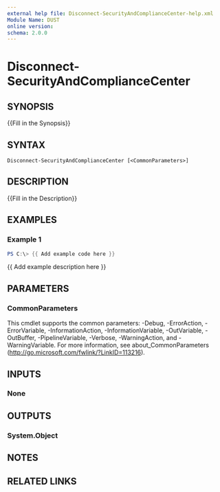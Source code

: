 ```yaml
---
external help file: Disconnect-SecurityAndComplianceCenter-help.xml
Module Name: DUST
online version:
schema: 2.0.0
---
```


# Disconnect-SecurityAndComplianceCenter

## SYNOPSIS
{{Fill in the Synopsis}}

## SYNTAX

```
Disconnect-SecurityAndComplianceCenter [<CommonParameters>]
```

## DESCRIPTION
{{Fill in the Description}}

## EXAMPLES

### Example 1
```powershell
PS C:\> {{ Add example code here }}
```

{{ Add example description here }}

## PARAMETERS

### CommonParameters
This cmdlet supports the common parameters: -Debug, -ErrorAction, -ErrorVariable, -InformationAction, -InformationVariable, -OutVariable, -OutBuffer, -PipelineVariable, -Verbose, -WarningAction, and -WarningVariable.
For more information, see about_CommonParameters (http://go.microsoft.com/fwlink/?LinkID=113216).

## INPUTS

### None

## OUTPUTS

### System.Object
## NOTES

## RELATED LINKS
